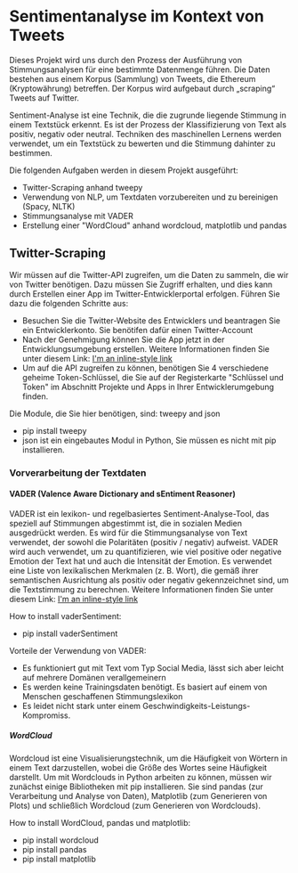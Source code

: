 # Sentimentanalyse im Kontext von Tweets

Dieses Projekt wird uns durch den Prozess der Ausführung von Stimmungsanalysen für eine bestimmte Datenmenge führen. Die Daten bestehen aus einem Korpus (Sammlung) von Tweets, die Ethereum (Kryptowährung) betreffen. Der Korpus wird aufgebaut durch „scraping“ Tweets auf Twitter.

Sentiment-Analyse ist eine Technik, die die zugrunde liegende Stimmung in einem Textstück erkennt. Es ist der Prozess der Klassifizierung von Text als positiv, negativ oder neutral. Techniken des maschinellen Lernens werden verwendet, um ein Textstück zu bewerten und die Stimmung dahinter zu bestimmen.

Die folgenden Aufgaben werden in diesem Projekt ausgeführt:

* Twitter-Scraping anhand tweepy
* Verwendung von NLP, um Textdaten vorzubereiten und zu bereinigen (Spacy, NLTK)
* Stimmungsanalyse mit VADER
* Erstellung einer "WordCloud" anhand wordcloud, matplotlib und pandas


## Twitter-Scraping

Wir müssen auf die Twitter-API zugreifen, um die Daten zu sammeln, die wir von Twitter benötigen. Dazu müssen Sie Zugriff erhalten, und dies kann durch Erstellen einer App im Twitter-Entwicklerportal erfolgen.
Führen Sie dazu die folgenden Schritte aus:

* Besuchen Sie die Twitter-Website des Entwicklers und beantragen Sie ein Entwicklerkonto. Sie benötifen dafür einen Twitter-Account
* Nach der Genehmigung können Sie die App jetzt in der Entwicklungsumgebung erstellen. Weitere Informationen finden Sie unter diesem Link: [I'm an inline-style link](https://developer.twitter.com/en/docs/apps/overview)
* Um auf die API zugreifen zu können, benötigen Sie 4 verschiedene geheime Token-Schlüssel, die Sie auf der Registerkarte "Schlüssel und Token" im Abschnitt Projekte und Apps in Ihrer Entwicklerumgebung finden.

Die Module, die Sie hier benötigen, sind: tweepy and json
* pip install tweepy
* json ist ein eingebautes Modul in Python, Sie müssen es nicht mit pip installieren.

### Vorverarbeitung der Textdaten






#### VADER (Valence Aware Dictionary and sEntiment Reasoner)

VADER ist ein lexikon- und regelbasiertes Sentiment-Analyse-Tool, das speziell auf Stimmungen abgestimmt ist, die in sozialen Medien ausgedrückt werden. Es wird für die Stimmungsanalyse von Text verwendet, der sowohl die Polaritäten (positiv / negativ) aufweist. VADER wird auch verwendet, um zu quantifizieren, wie viel positive oder negative Emotion der Text hat und auch die Intensität der Emotion. Es verwendet eine Liste von lexikalischen Merkmalen (z. B. Wort), die gemäß ihrer semantischen Ausrichtung als positiv oder negativ gekennzeichnet sind, um die Textstimmung zu berechnen.
Weitere Informationen finden Sie unter diesem Link: [I'm an inline-style link](https://pypi.org/project/vader-sentiment/)

How to install vaderSentiment:
* pip install vaderSentiment

Vorteile der Verwendung von VADER:
* Es funktioniert gut mit Text vom Typ Social Media, lässt sich aber leicht auf mehrere Domänen verallgemeinern
* Es werden keine Trainingsdaten benötigt. Es basiert auf einem von Menschen geschaffenen Stimmungslexikon
* Es leidet nicht stark unter einem Geschwindigkeits-Leistungs-Kompromiss.

##### WordCloud

Wordcloud ist eine Visualisierungstechnik, um die Häufigkeit von Wörtern in einem Text darzustellen, wobei die Größe des Wortes seine Häufigkeit darstellt.
Um mit Wordclouds in Python arbeiten zu können, müssen wir zunächst einige Bibliotheken mit pip installieren. Sie sind pandas (zur Verarbeitung und Analyse von Daten), Matplotlib (zum Generieren von Plots) und schließlich Wordcloud (zum Generieren von Wordclouds).

How to install WordCloud, pandas und matplotlib:
* pip install wordcloud
* pip install pandas
* pip install matplotlib